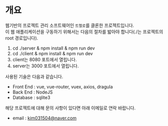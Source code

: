 # 개요   

웹기반의 프로젝트 관리 소프트웨어인 `트렐로`를 클론한 프로젝트입니다.   
이 웹 애플리케이션을 구동하기 위해서는 다음의 절차를 밟아야 합니다(./는 프로젝트의 root 경로입니다).
   
1. cd ./server & npm install & npm run dev 
2. cd ./client & npm install & npm run dev 
3. client는 8080 포트에서 열립니다. 
4. server는 3000 포트에서 열립니다.   
   
   
사용된 기술은 다음과 같습니다.   
   
- Front End : vue, vue-router, vuex, axios, dragula
- Back End : NodeJS
- Database : sqlite3   
   
해당 프로젝트에 대해 문의 사항이 있다면 아래 이메일로 연락 바랍니다.   
   
- email : kim031504@naver.com   